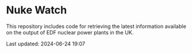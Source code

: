 # Nuke Watch

This repository includes code for retrieving the latest information available on the output of EDF nuclear power plants in the UK.

Last updated: 2024-06-24 19:07